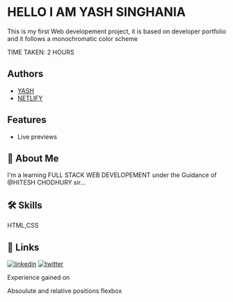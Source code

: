 
# HELLO I AM YASH SINGHANIA

This is my first Web developement project, it is based on developer portfolio and it follows a monochromatic color scheme

TIME TAKEN: 2 HOURS



## Authors

- [YASH](https://github.com/Yash-Singhania)
- [NETLIFY](https://live-project1.netlify.app/)



## Features
- Live previews



## 🚀 About Me
I'm a learning FULL STACK WEB DEVELOPEMENT under the Guidance of @HITESH CHODHURY sir...


## 🛠 Skills
HTML,CSS


## 🔗 Links
[![linkedin](https://img.shields.io/badge/linkedin-0A66C2?style=for-the-badge&logo=linkedin&logoColor=white)](https://www.linkedin.com/in/yash-singhania-9117381b2/)
[![twitter](https://img.shields.io/badge/twitter-1DA1F2?style=for-the-badge&logo=twitter&logoColor=white)](https://twitter.com/yashsinghania3)



Experience gained on

Absoulute and relative positions
flexbox
